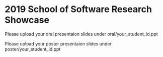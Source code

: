 # 2019 School of Software Research Showcase

Please upload your oral presentaion slides under oral/your_student_id.ppt

Please upload your poster presentaion slides under poster/your_student_id.ppt
